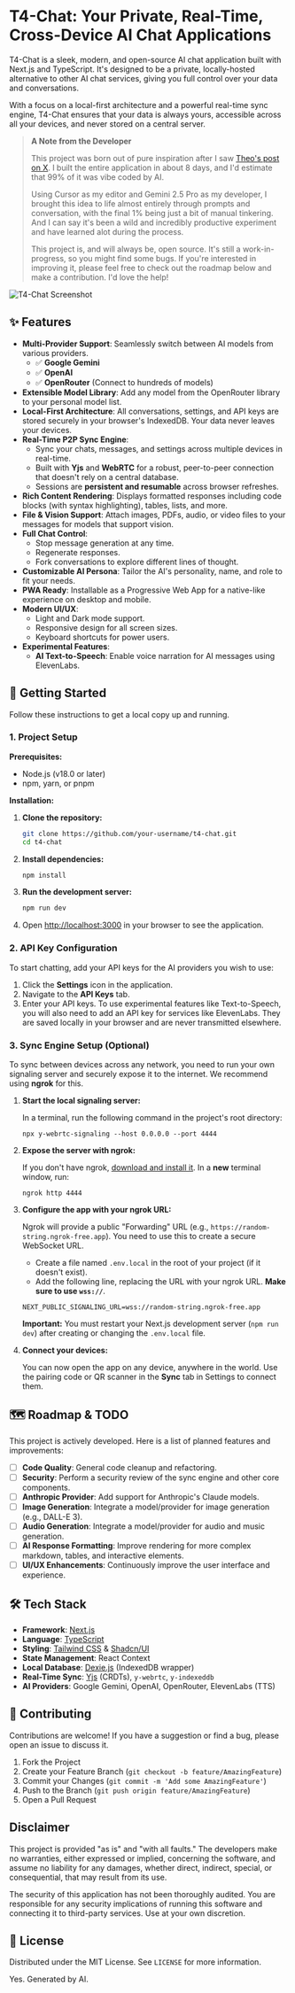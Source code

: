 # T4-Chat: Your Private, Real-Time, Cross-Device AI Chat Applications

T4-Chat is a sleek, modern, and open-source AI chat application built with Next.js and TypeScript. It's designed to be a private, locally-hosted alternative to other AI chat services, giving you full control over your data and conversations.

With a focus on a local-first architecture and a powerful real-time sync engine, T4-Chat ensures that your data is always yours, accessible across all your devices, and never stored on a central server.

> **A Note from the Developer**
>
> This project was born out of pure inspiration after I saw [Theo's post on X](https://x.com/theo/status/1931515264497254402). I built the entire application in about 8 days, and I'd estimate that 99% of it was vibe coded by AI.
>
> Using Cursor as my editor and Gemini 2.5 Pro as my developer, I brought this idea to life almost entirely through prompts and conversation, with the final 1% being just a bit of manual tinkering. And I can say it's been a wild and incredibly productive experiment and have learned alot during the process.
>
> This project is, and will always be, open source. It's still a work-in-progress, so you might find some bugs. If you're interested in improving it, please feel free to check out the roadmap below and make a contribution. I'd love the help!

![T4-Chat Screenshot](https://i.imgur.com/Ak6Z9rI.png)

## ✨ Features

- **Multi-Provider Support**: Seamlessly switch between AI models from various providers.
  - ✅ **Google Gemini**
  - ✅ **OpenAI**
  - ✅ **OpenRouter** (Connect to hundreds of models)
- **Extensible Model Library**: Add any model from the OpenRouter library to your personal model list.
- **Local-First Architecture**: All conversations, settings, and API keys are stored securely in your browser's IndexedDB. Your data never leaves your devices.
- **Real-Time P2P Sync Engine**:
  - Sync your chats, messages, and settings across multiple devices in real-time.
  - Built with **Yjs** and **WebRTC** for a robust, peer-to-peer connection that doesn't rely on a central database.
  - Sessions are **persistent and resumable** across browser refreshes.
- **Rich Content Rendering**: Displays formatted responses including code blocks (with syntax highlighting), tables, lists, and more.
- **File & Vision Support**: Attach images, PDFs, audio, or video files to your messages for models that support vision.
- **Full Chat Control**:
  - Stop message generation at any time.
  - Regenerate responses.
  - Fork conversations to explore different lines of thought.
- **Customizable AI Persona**: Tailor the AI's personality, name, and role to fit your needs.
- **PWA Ready**: Installable as a Progressive Web App for a native-like experience on desktop and mobile.
- **Modern UI/UX**:
    - Light and Dark mode support.
    - Responsive design for all screen sizes.
    - Keyboard shortcuts for power users.
- **Experimental Features**:
    - **AI Text-to-Speech**: Enable voice narration for AI messages using ElevenLabs.

## 🚀 Getting Started

Follow these instructions to get a local copy up and running.

### 1. Project Setup

**Prerequisites:**
- Node.js (v18.0 or later)
- npm, yarn, or pnpm

**Installation:**
1.  **Clone the repository:**
    ```bash
    git clone https://github.com/your-username/t4-chat.git
    cd t4-chat
    ```

2.  **Install dependencies:**
    ```bash
    npm install
    ```

3.  **Run the development server:**
    ```bash
    npm run dev
    ```

4.  Open [http://localhost:3000](http://localhost:3000) in your browser to see the application.

### 2. API Key Configuration

To start chatting, add your API keys for the AI providers you wish to use:

1.  Click the **Settings** icon in the application.
2.  Navigate to the **API Keys** tab.
3.  Enter your API keys. To use experimental features like Text-to-Speech, you will also need to add an API key for services like ElevenLabs. They are saved locally in your browser and are never transmitted elsewhere.

### 3. Sync Engine Setup (Optional)

To sync between devices across any network, you need to run your own signaling server and securely expose it to the internet. We recommend using **ngrok** for this.

1.  **Start the local signaling server:**
    <p>In a terminal, run the following command in the project's root directory:</p>
    <pre><code>npx y-webrtc-signaling --host 0.0.0.0 --port 4444</code></pre>

2.  **Expose the server with ngrok:**
    <p>If you don't have ngrok, <a href="https://ngrok.com/download" target="_blank" rel="noopener noreferrer">download and install it</a>. In a <strong>new</strong> terminal window, run:</p>
    <pre><code>ngrok http 4444</code></pre>

3.  **Configure the app with your ngrok URL:**
    <p>Ngrok will provide a public "Forwarding" URL (e.g., <code>https://random-string.ngrok-free.app</code>). You need to use this to create a secure WebSocket URL.</p>
    <ul>
        <li>Create a file named <code>.env.local</code> in the root of your project (if it doesn't exist).</li>
        <li>Add the following line, replacing the URL with your ngrok URL. <strong>Make sure to use <code>wss://</code></strong>.</li>
    </ul>
    <pre><code>NEXT_PUBLIC_SIGNALING_URL=wss://random-string.ngrok-free.app</code></pre>
    <p><strong>Important:</strong> You must restart your Next.js development server (<code>npm run dev</code>) after creating or changing the <code>.env.local</code> file.</p>

4.  **Connect your devices:**
    <p>You can now open the app on any device, anywhere in the world. Use the pairing code or QR scanner in the <strong>Sync</strong> tab in Settings to connect them.</p>

## 🗺️ Roadmap & TODO

This project is actively developed. Here is a list of planned features and improvements:

- [ ] **Code Quality**: General code cleanup and refactoring.
- [ ] **Security**: Perform a security review of the sync engine and other core components.
- [ ] **Anthropic Provider**: Add support for Anthropic's Claude models.
- [ ] **Image Generation**: Integrate a model/provider for image generation (e.g., DALL-E 3).
- [ ] **Audio Generation**: Integrate a model/provider for audio and music generation.
- [ ] **AI Response Formatting**: Improve rendering for more complex markdown, tables, and interactive elements.
- [ ] **UI/UX Enhancements**: Continuously improve the user interface and experience.

## 🛠️ Tech Stack

- **Framework**: [Next.js](https://nextjs.org/)
- **Language**: [TypeScript](https://www.typescriptlang.org/)
- **Styling**: [Tailwind CSS](https://tailwindcss.com/) & [Shadcn/UI](https://ui.shadcn.com/)
- **State Management**: React Context
- **Local Database**: [Dexie.js](https://dexie.org/) (IndexedDB wrapper)
- **Real-Time Sync**: [Yjs](https://github.com/yjs/yjs) (CRDTs), `y-webrtc`, `y-indexeddb`
- **AI Providers**: Google Gemini, OpenAI, OpenRouter, ElevenLabs (TTS)

## 🤝 Contributing

Contributions are welcome! If you have a suggestion or find a bug, please open an issue to discuss it.

1.  Fork the Project
2.  Create your Feature Branch (`git checkout -b feature/AmazingFeature`)
3.  Commit your Changes (`git commit -m 'Add some AmazingFeature'`)
4.  Push to the Branch (`git push origin feature/AmazingFeature`)
5.  Open a Pull Request

## Disclaimer

This project is provided "as is" and "with all faults." The developers make no warranties, either expressed or implied, concerning the software, and assume no liability for any damages, whether direct, indirect, special, or consequential, that may result from its use.

The security of this application has not been thoroughly audited. You are responsible for any security implications of running this software and connecting it to third-party services. Use at your own discretion.

## 📄 License

Distributed under the MIT License. See `LICENSE` for more information.

Yes. Generated by AI.